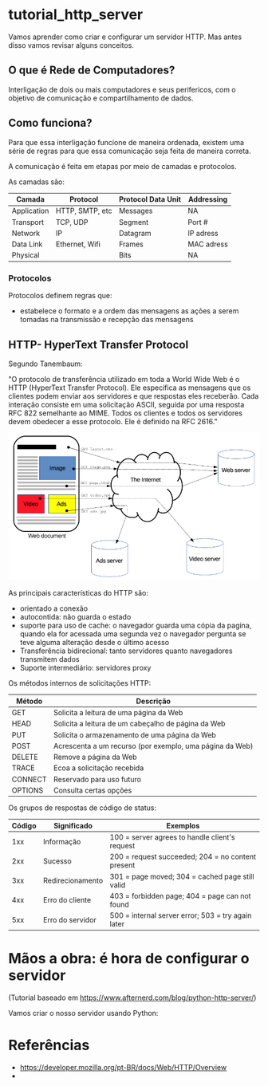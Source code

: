# tutorial_http_server
Vamos aprender como criar e configurar um servidor HTTP. Mas antes disso vamos revisar alguns conceitos.

## O que é Rede de Computadores?
Interligação de dois ou mais computadores e seus perifericos, com o objetivo de comunicação e compartilhamento de dados.

## Como funciona?

Para que essa interligação funcione de maneira ordenada, existem uma série de regras para que essa comunicação seja feita de maneira correta. 

A comunicação é feita em etapas por meio de camadas e protocolos. 

As camadas são:

| Camada |         Protocol |           Protocol Data Unit |     Addressing|
|--------|------------------|------------------------------|---------------|
|Application|     HTTP, SMTP, etc|     Messages |               NA |  
|Transport|       TCP, UDP|            Segment |                 Port # |
|Network|         IP|                  Datagram |                IP adress |  
|Data Link|       Ethernet, Wifi|      Frames |                  MAC adress |
|Physical|                       |     Bits |                     NA |



### Protocolos
Protocolos definem regras que:
- estabelece o formato e a ordem das mensagens as ações a serem tomadas na transmissão e recepção das mensagens


## HTTP- HyperText Transfer Protocol 
Segundo Tanembaum:

"O protocolo de transferência utilizado em toda a World Wide Web é o HTTP (HyperText Transfer
Protocol). Ele especifica as mensagens que os clientes podem enviar aos servidores e que respostas
eles receberão. Cada interação consiste em uma solicitação ASCII, seguida por uma resposta RFC
822 semelhante ao MIME. Todos os clientes e todos os servidores devem obedecer a esse protocolo.
Ele é definido na RFC 2616."

![Fetching a page](images/Fetching_a_page.png)

As principais características do HTTP são:

- orientado a conexão
- autocontida: não guarda o estado
- suporte para uso de cache:  o navegador guarda uma cópia da pagina, quando ela for acessada uma segunda vez o navegador pergunta se teve alguma alteração desde o último acesso
- Transferência bidirecional: tanto servidores quanto navegadores transmitem dados
- Suporte intermediário: servidores proxy



Os métodos internos de solicitações HTTP:

| Método| Descrição |
| ------|---------- |
| GET | Solicita a leitura de uma página da Web |
| HEAD | Solicita a leitura de um cabeçalho de página da Web |
| PUT | Solicita o armazenamento de uma página da Web | 
| POST | Acrescenta a um recurso (por exemplo, uma página da Web) |
| DELETE | Remove a página da Web | 
| TRACE | Ecoa a solicitação recebida |
| CONNECT | Reservado para uso futuro |
| OPTIONS | Consulta certas opções |



 Os grupos de respostas de código de status:
 
| Código | Significado | Exemplos |
| -------| ------------ | --------- |
| 1xx | Informação | 100 = server agrees to handle client's request |
| 2xx | Sucesso | 200 = request succeeded; 204 = no content present |
| 3xx | Redirecionamento | 301 = page moved; 304 = cached page still valid |
| 4xx | Erro do cliente | 403 = forbidden page; 404 = page can not found |
| 5xx | Erro do servidor | 500 = internal server error; 503 = try again later |


# Mãos a obra: é hora de configurar o servidor

(Tutorial baseado em https://www.afternerd.com/blog/python-http-server/)

Vamos criar o nosso servidor usando Python:


# Referências
- https://developer.mozilla.org/pt-BR/docs/Web/HTTP/Overview
-




